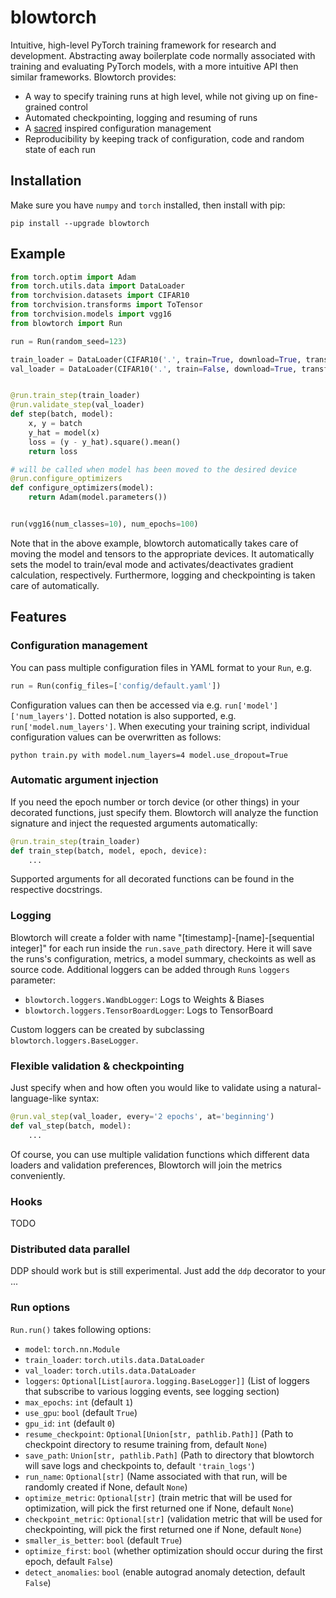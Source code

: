 # blowtorch

Intuitive, high-level PyTorch training framework for research and development. Abstracting away boilerplate code normally associated with training and evaluating PyTorch models, with a more intuitive API then similar frameworks. Blowtorch provides:

* A way to specify training runs at high level, while not giving up on fine-grained control
* Automated checkpointing, logging and resuming of runs
* A [sacred](https://github.com/IDSIA/sacred) inspired configuration management
* Reproducibility by keeping track of configuration, code and random state of each run

## Installation
Make sure you have `numpy` and `torch` installed, then install with pip:

```shell script
pip install --upgrade blowtorch
```

## Example
```python
from torch.optim import Adam
from torch.utils.data import DataLoader
from torchvision.datasets import CIFAR10
from torchvision.transforms import ToTensor
from torchvision.models import vgg16
from blowtorch import Run

run = Run(random_seed=123)

train_loader = DataLoader(CIFAR10('.', train=True, download=True, transform=ToTensor()))
val_loader = DataLoader(CIFAR10('.', train=False, download=True, transform=ToTensor()))


@run.train_step(train_loader)
@run.validate_step(val_loader)
def step(batch, model):
    x, y = batch
    y_hat = model(x)
    loss = (y - y_hat).square().mean()
    return loss

# will be called when model has been moved to the desired device 
@run.configure_optimizers
def configure_optimizers(model):
    return Adam(model.parameters())


run(vgg16(num_classes=10), num_epochs=100)
```

Note that in the above example, blowtorch automatically takes care of moving the model and tensors to the appropriate devices. It automatically sets the model to train/eval mode and activates/deactivates gradient calculation, respectively. Furthermore, logging and checkpointing is taken care of automatically.

## Features

### Configuration management
You can pass multiple configuration files in YAML format to your `Run`, e.g.
```python
run = Run(config_files=['config/default.yaml'])
```
Configuration values can then be accessed via e.g. `run['model']['num_layers']`. Dotted notation is also supported, e.g. `run['model.num_layers']`.  When executing your training script, individual configuration values can be overwritten as follows:

```shell script
python train.py with model.num_layers=4 model.use_dropout=True
```

### Automatic argument injection
If you need the epoch number or torch device (or other things) in your decorated functions, just specify them. Blowtorch will analyze the function signature and inject the requested arguments automatically:

```python
@run.train_step(train_loader)
def train_step(batch, model, epoch, device):
    ...
```

Supported arguments for all decorated functions can be found in the respective docstrings.

### Logging
Blowtorch will create a folder with name "[timestamp]-[name]-[sequential integer]" for each run inside the `run.save_path` directory. Here it will save the runs's configuration, metrics, a model summary, checkoints as well as source code. Additional loggers can be added through `Run`s `loggers` parameter:

* `blowtorch.loggers.WandbLogger`: Logs to Weights & Biases
* `blowtorch.loggers.TensorBoardLogger`: Logs to TensorBoard

Custom loggers can be created by subclassing `blowtorch.loggers.BaseLogger`.

### Flexible validation & checkpointing
Just specify when and how often you would like to validate using a natural-language-like syntax:

```python
@run.val_step(val_loader, every='2 epochs', at='beginning')
def val_step(batch, model):
    ...
```

Of course, you can use multiple validation functions which different data loaders and validation preferences, Blowtorch will join the metrics conveniently.

### Hooks
TODO

### Distributed data parallel
DDP should work but is still experimental. Just add the `ddp` decorator to your ...

### Run options
`Run.run()` takes following options:
* `model`: `torch.nn.Module`
* `train_loader`: `torch.utils.data.DataLoader`
* `val_loader`: `torch.utils.data.DataLoader`
* `loggers`: `Optional[List[aurora.logging.BaseLogger]]` (List of loggers that subscribe to various logging events, see logging section)
* `max_epochs`: `int` (default `1`)
* `use_gpu`: `bool` (default `True`)
* `gpu_id`: `int` (default `0`)
* `resume_checkpoint`: `Optional[Union[str, pathlib.Path]]` (Path to checkpoint directory to resume training from, default `None`)
* `save_path`: `Union[str, pathlib.Path]` (Path to directory that blowtorch will save logs and checkpoints to, default `'train_logs'`)
* `run_name`: `Optional[str]` (Name associated with that run, will be randomly created if None, default `None`)
* `optimize_metric`: `Optional[str]` (train metric that will be used for optimization, will pick the first returned one if None, default `None`)
* `checkpoint_metric`: `Optional[str]` (validation metric that will be used for checkpointing, will pick the first returned one if None, default `None`)
* `smaller_is_better`: `bool` (default `True`)
* `optimize_first`: `bool` (whether optimization should occur during the first epoch, default `False`)
* `detect_anomalies`: `bool` (enable autograd anomaly detection, default `False`)

